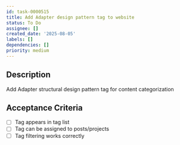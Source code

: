 ```yaml
---
id: task-0000515
title: Add Adapter design pattern tag to website
status: To Do
assignee: []
created_date: '2025-08-05'
labels: []
dependencies: []
priority: medium
---
```


## Description

Add Adapter structural design pattern tag for content categorization

## Acceptance Criteria

- [ ] Tag appears in tag list
- [ ] Tag can be assigned to posts/projects
- [ ] Tag filtering works correctly
